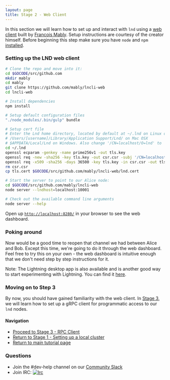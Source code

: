 ```yaml
---
layout: page
title: Stage 2 - Web Client
---
```


In this section we will learn how to set up and interact with `lnd` using a
[web client](https://github.com/mably/lncli-web) built by [Francois
Mably](https://github.com/mably). Setup instructions are courtesy of the
creator himself. Before beginning this step make sure you have `node` and `npm`
[installed](https://nodejs.org/en/download/).

### Setting up the LND web client

```bash
# Clone the repo and move into it:
cd $GOCODE/src/github.com
mkdir mably
cd mably
git clone https://github.com/mably/lncli-web
cd lncli-web

# Install dependencies
npm install

# Setup default configuration files
"./node_modules/.bin/gulp" bundle

# Setup cert file
# Enter the Lnd home directory, located by default at ~/.lnd on Linux or
# /Users/[username]/Library/Application Support/Lnd/ on Mac OSX
# $APPDATA/Local/Lnd on Windows. Also change '/CN=localhost/O=lnd' to '//CN=localhost\O=lnd' if you are using Git Bash.
cd ~/.lnd
openssl ecparam -genkey -name prime256v1 -out tls.key
openssl req -new -sha256 -key tls.key -out csr.csr -subj '/CN=localhost/O=lnd'
openssl req -x509 -sha256 -days 36500 -key tls.key -in csr.csr -out tls.cert
rm csr.csr
cp tls.cert $GOCODE/src/github.com/mably/lncli-web/lnd.cert

# Start the server to point to our Alice node:
cd $GOCODE/src/github.com/mably/lncli-web
node server --lndhost=localhost:10001

# Check out the available command line arguments
node server --help
```

Open up [`http://localhost:8280/`](http://localhost:8280/) in your browser to see the web dashboard.

### Poking around

Now would be a good time to reopen that channel we had between Alice and Bob.
Except this time, we're going to do it through the web dashboard. Feel free to
try this on your own - the web dashboard is intuitive enough that we don't need
step by step instructions for it.

Note: The Lightning desktop app is also available and is another good way to
start experimenting with Lightning. You can find it
[here](https://github.com/lightninglabs/lightning-app/releases).

### Moving on to Step 3

By now, you should have gained familiarity with the web client.
In [Stage 3](/tutorial/03-rpc-client), we will learn how to set up a gRPC
client for programmatic access to our `lnd` nodes.

#### Navigation
- [Proceed to Stage 3 - RPC Client](/tutorial/03-rpc-client)
- [Return to Stage 1 - Setting up a local cluster](/tutorial/01-lncli)
- [Return to main tutorial page](/tutorial/)

### Questions
- Join the #dev-help channel on our [Community
  Slack](https://join.slack.com/t/lightningcommunity/shared_invite/enQtMzQ0OTQyNjE5NjU1LWRiMGNmOTZiNzU0MTVmYzc1ZGFkZTUyNzUwOGJjMjYwNWRkNWQzZWE3MTkwZjdjZGE5ZGNiNGVkMzI2MDU4ZTE)
- Join IRC:
  [![Irc](https://img.shields.io/badge/chat-on%20freenode-brightgreen.svg)](https://webchat.freenode.net/?channels=lnd)
